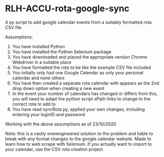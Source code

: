 # RLH-ACCU-rota-google-sync
A py script to add google calendar events from a suitably formatted rota CSV file

Assumptions:
1. You have installed Python
2. You have installed the Python Selenium package
3. You have downloaded and placed the appropriate version Chrome Webdriver in a suitable place
4. You have formatted the rota to be like the example CSV file included
5. You initially only had one Google Calendar as only your personal calendar and none others
6. You have then created a separate rota calendar with appears as the 2nd drop down option when creating a new event
7. In the event your number of calendars has changed or differs from this, you will need to adapt the python script xPath links to change to the correct rota to add to
8. You have read syncRota.py, applied your own changes, including entering your loginID and password

Working with the above assumptions as of 23/10/2020

Note: this is a vastly overengineered solution to the problem and liable to break with any format changes to the google calendar website. Made to learn how to web scrape with Selenium. If you actually want to import to your calendar, use the CSV rota creation project
